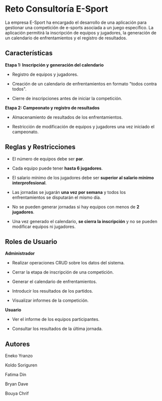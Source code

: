 # Reto Consultoría E-Sport
La empresa E-Sport ha encargado el desarrollo de una aplicación para gestionar una competición de e-sports asociada a un juego específico. La aplicación permitirá la inscripción de equipos y jugadores, la generación de un calendario de enfrentamientos y el registro de resultados.

## Características

**Etapa 1: Inscripción y generación del calendario**

- Registro de equipos y jugadores.

- Creación de un calendario de enfrentamientos en formato "todos contra todos".

- Cierre de inscripciones antes de iniciar la competición.

**Etapa 2: Campeonato y registro de resultados**

- Almacenamiento de resultados de los enfrentamientos.

- Restricción de modificación de equipos y jugadores una vez iniciado el campeonato.

## Reglas y Restricciones

- El número de equipos debe ser **par**.

- Cada equipo puede tener **hasta 6 jugadores**.

- El salario mínimo de los jugadores debe ser **superior al salario mínimo interprofesional**.

- Las jornadas se jugarán **una vez por semana** y todos los enfrentamientos se disputarán el mismo día.

- No se pueden generar jornadas si hay equipos con menos de **2 jugadores**.

- Una vez generado el calendario, **se cierra la inscripción** y no se pueden modificar equipos ni jugadores.
## Roles de Usuario

**Administrador**

- Realizar operaciones CRUD sobre los datos del sistema.

- Cerrar la etapa de inscripción de una competición.

- Generar el calendario de enfrentamientos.

- Introducir los resultados de los partidos.

- Visualizar informes de la competición.

**Usuario**

- Ver el informe de los equipos participantes.

- Consultar los resultados de la última jornada.
## Autores

Eneko Yranzo

Koldo Soriguren

Fatima Din

Bryan Dave

Bouya Chrif
